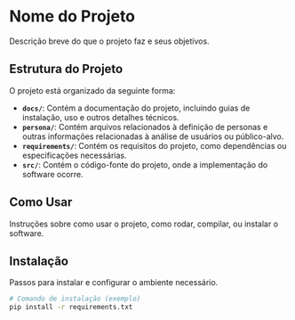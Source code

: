 # Nome do Projeto

Descrição breve do que o projeto faz e seus objetivos.

## Estrutura do Projeto

O projeto está organizado da seguinte forma:

- **`docs/`**: Contém a documentação do projeto, incluindo guias de instalação, uso e outros detalhes técnicos.
- **`persona/`**: Contém arquivos relacionados à definição de personas e outras informações relacionadas à análise de usuários ou público-alvo.
- **`requirements/`**: Contém os requisitos do projeto, como dependências ou especificações necessárias.
- **`src/`**: Contém o código-fonte do projeto, onde a implementação do software ocorre.

## Como Usar

Instruções sobre como usar o projeto, como rodar, compilar, ou instalar o software.

## Instalação

Passos para instalar e configurar o ambiente necessário.

```bash
# Comando de instalação (exemplo)
pip install -r requirements.txt

